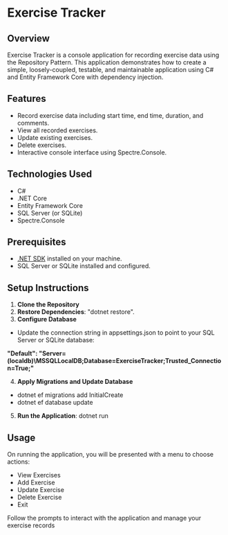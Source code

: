 # Exercise Tracker

## Overview
Exercise Tracker is a console application for recording exercise data using the Repository Pattern. This application demonstrates how to create a simple, loosely-coupled, testable, and maintainable application using C# and Entity Framework Core with dependency injection.

## Features
- Record exercise data including start time, end time, duration, and comments.
- View all recorded exercises.
- Update existing exercises.
- Delete exercises.
- Interactive console interface using Spectre.Console.

## Technologies Used
- C#
- .NET Core
- Entity Framework Core
- SQL Server (or SQLite)
- Spectre.Console

## Prerequisites
- [.NET SDK](https://dotnet.microsoft.com/download) installed on your machine.
- SQL Server or SQLite installed and configured.

## Setup Instructions
1. **Clone the Repository**
2. **Restore Dependencies**: "dotnet restore".
3. **Configure Database**
* Update the connection string in appsettings.json to point to your SQL Server or SQLite database: 

**"Default": "Server=(localdb)\\MSSQLLocalDB;Database=ExerciseTracker;Trusted_Connection=True;"**

4. **Apply Migrations and Update Database**
-   dotnet ef migrations add InitialCreate
-   dotnet ef database update

5. **Run the Application**: dotnet run

## Usage
On running the application, you will be presented with a menu to choose actions:
- View Exercises
- Add Exercise
- Update Exercise
- Delete Exercise
- Exit

Follow the prompts to interact with the application and manage your exercise records